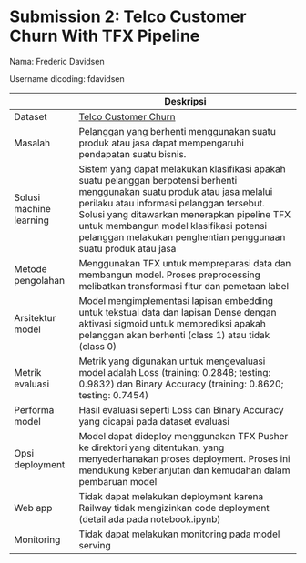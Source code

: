 # Submission 2: Telco Customer Churn With TFX Pipeline
Nama: Frederic Davidsen

Username dicoding: fdavidsen

| | Deskripsi |
| ----------- | ----------- |
| Dataset | [Telco Customer Churn](https://www.kaggle.com/datasets/blastchar/telco-customer-churn/data) |
| Masalah | Pelanggan yang berhenti menggunakan suatu produk atau jasa dapat mempengaruhi pendapatan suatu bisnis. |
| Solusi machine learning | Sistem yang dapat melakukan klasifikasi apakah suatu pelanggan berpotensi berhenti menggunakan suatu produk atau jasa melalui perilaku atau informasi pelanggan tersebut. Solusi yang ditawarkan menerapkan pipeline TFX untuk membangun model klasifikasi potensi pelanggan melakukan penghentian penggunaan suatu produk atau jasa |
| Metode pengolahan | Menggunakan TFX untuk mempreparasi data dan membangun model. Proses preprocessing melibatkan transformasi fitur dan pemetaan label |
| Arsitektur model | Model mengimplementasi lapisan embedding untuk tekstual data dan lapisan Dense dengan aktivasi sigmoid untuk memprediksi apakah pelanggan akan berhenti (class 1) atau tidak (class 0) |
| Metrik evaluasi | Metrik yang digunakan untuk mengevaluasi model adalah Loss (training: 0.2848; testing: 0.9832) dan Binary Accuracy (training: 0.8620; testing: 0.7454) |
| Performa model | Hasil evaluasi seperti Loss dan Binary Accuracy yang dicapai pada dataset evaluasi |
| Opsi deployment | Model dapat dideploy menggunakan TFX Pusher ke direktori yang ditentukan, yang menyederhanakan proses deployment. Proses ini mendukung keberlanjutan dan kemudahan dalam pembaruan model |
| Web app | Tidak dapat melakukan deployment karena Railway tidak mengizinkan code deployment (detail ada pada notebook.ipynb) |
| Monitoring | Tidak dapat melakukan monitoring pada model serving |
